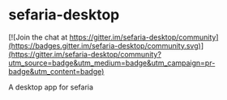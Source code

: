 # sefaria-desktop

[![Join the chat at https://gitter.im/sefaria-desktop/community](https://badges.gitter.im/sefaria-desktop/community.svg)](https://gitter.im/sefaria-desktop/community?utm_source=badge&utm_medium=badge&utm_campaign=pr-badge&utm_content=badge)

A desktop app for sefaria
